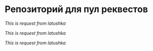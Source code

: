 # Репозиторий для пул реквестов

*This is request from latushka*

*This is request from latushka*

*This is request from latushka*
